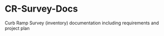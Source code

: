 CR-Survey-Docs
==============

Curb Ramp Survey (inventory) documentation including requirements and project plan
